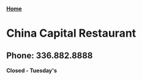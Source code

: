 #### [Home](https://chuckbyrum2.github.io/)

# China Capital Restaurant
## Phone: 336.882.8888

**Closed - Tuesday's**
